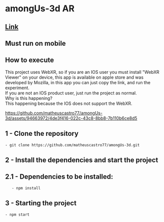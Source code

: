 # amongUs-3d AR

## [Link](https://pokedex-ebon-iota.vercel.app/)

## Must run on mobile

## How to execute
This project uses WebXR, so if you are an IOS user you must install "WebXR Viewer" on your device, this app is available on apple store and was developed by Mozilla, in this app you can just copy the link, and run the experiment. </br>
If you are not an IOS product user, just run the project as normal. </br>
Why is this happening? </br>
This happening because the IOS does not support the WebXR.

https://github.com/matheuscastro77/amongUs-3d/assets/94663972/4de3f416-022c-43c8-8bb8-7b110b6ce8d5


## 1 - Clone the repository
	- git clone https://github.com/matheuscastro77/amongUs-3d.git
## 2 - Install the dependencies and start the project

## 2.1 - Dependencies to be installed:
       - npm install
      
## 3 - Starting the project
	- npm start
      
  
